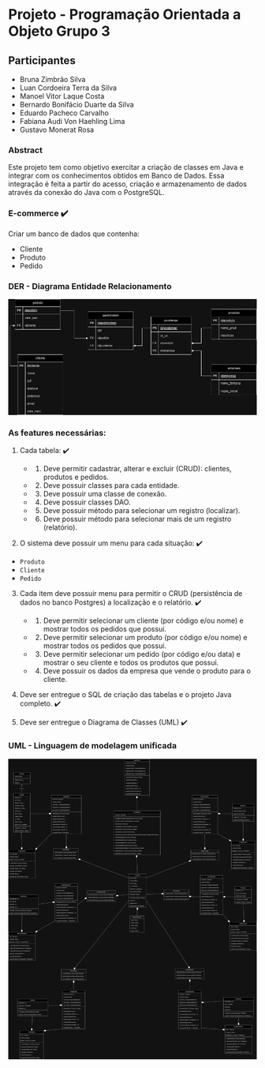 # Projeto - Programação Orientada a Objeto Grupo 3
## Participantes
- Bruna Zimbrão Silva
- Luan Cordoeira Terra da Silva
- Manoel Vitor Laque Costa
- Bernardo Bonifácio Duarte da Silva
- Eduardo Pacheco Carvalho
- Fabiana Audi Von Haehling Lima
- Gustavo Monerat Rosa

### Abstract 
Este projeto tem como objetivo exercitar a criação de classes em Java e integrar com os conhecimentos obtidos em Banco de Dados. Essa integração é feita a partir do acesso, criação e armazenamento de dados através da conexão do Java com o PostgreSQL.

### E-commerce ✔️
Criar um banco de dados que contenha:

* Cliente
* Produto
* Pedido

### DER - Diagrama Entidade Relacionamento
![DER](/ProjetoPooGrupo3/DER%20BD.png)



### As features necessárias:
1. Cada tabela: ✔️
   - 1. Deve permitir cadastrar, alterar e excluir (CRUD): clientes, produtos e pedidos.
   - 2. Deve possuir classes para cada entidade.
   - 3. Deve possuir uma classe de conexão.
   - 4. Deve possuir classes DAO.
   - 5. Deve possuir método para selecionar um registro (localizar).
   - 6. Deve possuir método para selecionar mais de um registro (relatório).

2. O sistema deve possuir um menu para cada situação: ✔️

 - ``Produto``
 - ``Cliente``
 - ``Pedido``

3. Cada item deve possuir menu para permitir o CRUD (persistência de dados no banco Postgres) a localização e o relatório. ✔️
   - 1. Deve permitir selecionar um cliente (por código e/ou nome) e mostrar todos os pedidos que possui.
   - 2. Deve permitir selecionar um produto (por código e/ou nome) e mostrar todos os pedidos que possui.
   - 3. Deve permitir selecionar um pedido (por código e/ou data) e mostrar o seu cliente e todos os produtos que possui.
   - 4. Deve possuir os dados da empresa que vende o produto para o cliente.

4. Deve ser entregue o SQL de criação das tabelas e o projeto Java completo. ✔️
5. Deve ser entregue o Diagrama de Classes (UML) ✔️
   
### UML - Linguagem de modelagem unificada
![DER](/ProjetoPooGrupo3/UML.png)

